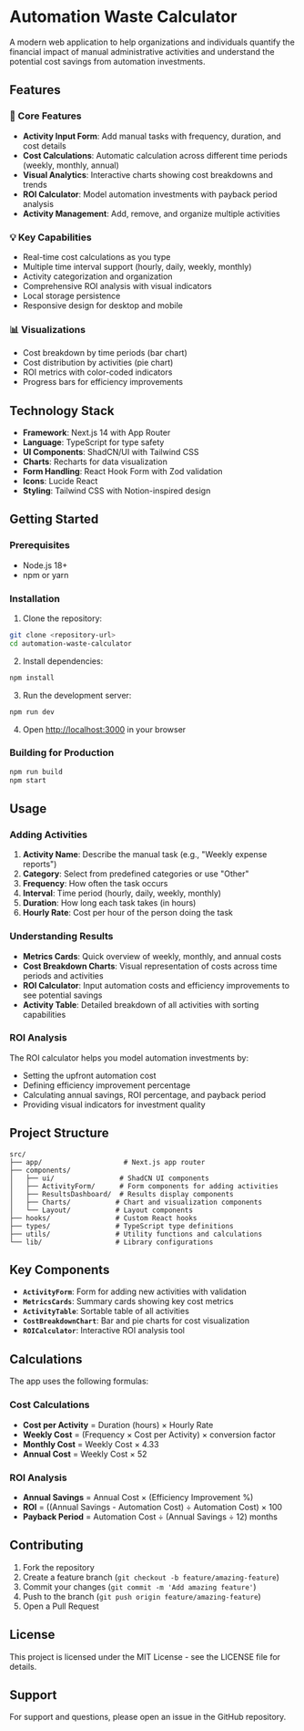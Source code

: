 # Automation Waste Calculator

A modern web application to help organizations and individuals quantify the financial impact of manual administrative activities and understand the potential cost savings from automation investments.

## Features

### 🎯 Core Features
- **Activity Input Form**: Add manual tasks with frequency, duration, and cost details
- **Cost Calculations**: Automatic calculation across different time periods (weekly, monthly, annual)
- **Visual Analytics**: Interactive charts showing cost breakdowns and trends
- **ROI Calculator**: Model automation investments with payback period analysis
- **Activity Management**: Add, remove, and organize multiple activities

### 💡 Key Capabilities
- Real-time cost calculations as you type
- Multiple time interval support (hourly, daily, weekly, monthly)
- Activity categorization and organization
- Comprehensive ROI analysis with visual indicators
- Local storage persistence
- Responsive design for desktop and mobile

### 📊 Visualizations
- Cost breakdown by time periods (bar chart)
- Cost distribution by activities (pie chart)
- ROI metrics with color-coded indicators
- Progress bars for efficiency improvements

## Technology Stack

- **Framework**: Next.js 14 with App Router
- **Language**: TypeScript for type safety
- **UI Components**: ShadCN/UI with Tailwind CSS
- **Charts**: Recharts for data visualization
- **Form Handling**: React Hook Form with Zod validation
- **Icons**: Lucide React
- **Styling**: Tailwind CSS with Notion-inspired design

## Getting Started

### Prerequisites
- Node.js 18+ 
- npm or yarn

### Installation

1. Clone the repository:
```bash
git clone <repository-url>
cd automation-waste-calculator
```

2. Install dependencies:
```bash
npm install
```

3. Run the development server:
```bash
npm run dev
```

4. Open [http://localhost:3000](http://localhost:3000) in your browser

### Building for Production

```bash
npm run build
npm start
```

## Usage

### Adding Activities

1. **Activity Name**: Describe the manual task (e.g., "Weekly expense reports")
2. **Category**: Select from predefined categories or use "Other"
3. **Frequency**: How often the task occurs
4. **Interval**: Time period (hourly, daily, weekly, monthly)
5. **Duration**: How long each task takes (in hours)
6. **Hourly Rate**: Cost per hour of the person doing the task

### Understanding Results

- **Metrics Cards**: Quick overview of weekly, monthly, and annual costs
- **Cost Breakdown Charts**: Visual representation of costs across time periods and activities
- **ROI Calculator**: Input automation costs and efficiency improvements to see potential savings
- **Activity Table**: Detailed breakdown of all activities with sorting capabilities

### ROI Analysis

The ROI calculator helps you model automation investments by:
- Setting the upfront automation cost
- Defining efficiency improvement percentage
- Calculating annual savings, ROI percentage, and payback period
- Providing visual indicators for investment quality

## Project Structure

```
src/
├── app/                    # Next.js app router
├── components/            
│   ├── ui/                # ShadCN UI components
│   ├── ActivityForm/      # Form components for adding activities
│   ├── ResultsDashboard/  # Results display components
│   ├── Charts/           # Chart and visualization components
│   └── Layout/           # Layout components
├── hooks/                # Custom React hooks
├── types/                # TypeScript type definitions
├── utils/                # Utility functions and calculations
└── lib/                  # Library configurations
```

## Key Components

- **`ActivityForm`**: Form for adding new activities with validation
- **`MetricsCards`**: Summary cards showing key cost metrics
- **`ActivityTable`**: Sortable table of all activities
- **`CostBreakdownChart`**: Bar and pie charts for cost visualization
- **`ROICalculator`**: Interactive ROI analysis tool

## Calculations

The app uses the following formulas:

### Cost Calculations
- **Cost per Activity** = Duration (hours) × Hourly Rate
- **Weekly Cost** = (Frequency × Cost per Activity) × conversion factor
- **Monthly Cost** = Weekly Cost × 4.33
- **Annual Cost** = Weekly Cost × 52

### ROI Analysis
- **Annual Savings** = Annual Cost × (Efficiency Improvement %)
- **ROI** = ((Annual Savings - Automation Cost) ÷ Automation Cost) × 100
- **Payback Period** = Automation Cost ÷ (Annual Savings ÷ 12) months

## Contributing

1. Fork the repository
2. Create a feature branch (`git checkout -b feature/amazing-feature`)
3. Commit your changes (`git commit -m 'Add amazing feature'`)
4. Push to the branch (`git push origin feature/amazing-feature`)
5. Open a Pull Request

## License

This project is licensed under the MIT License - see the LICENSE file for details.

## Support

For support and questions, please open an issue in the GitHub repository.